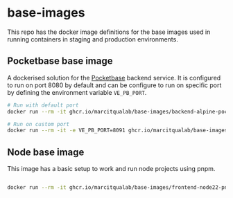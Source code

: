 # base-images

This repo has the docker image definitions for the base images used in running containers in staging and production environments.


## Pocketbase base image

A dockerised solution for the [Pocketbase](https://pocketbase.io/) backend service. 
It is configured to run on port 8080 by default and can be configure to run on specific port by defining the environment variable `VE_PB_PORT`.

```bash
# Run with default port
docker run --rm -it ghcr.io/marcitqualab/base-images/backend-alpine-pocketbase:main

# Run on custom port
docker run --rm -it -e VE_PB_PORT=8091 ghcr.io/marcitqualab/base-images/backend-alpine-pocketbase:main
```

## Node base image

This image has a basic setup to work and run node projects using pnpm.

```bash

docker run --rm -it ghcr.io/marcitqualab/base-images/frontend-node22-pnpm:main
```
